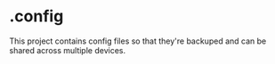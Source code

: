 # .config
This project contains config files so that they're backuped and can be shared across multiple devices.

